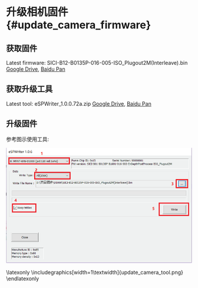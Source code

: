 # 升级相机固件 {#update_camera_firmware}

## 获取固件

Latest firmware: SICI-B12-B0135P-016-005-ISO_Plugout2M(Interleave).bin [Google Drive](https://drive.google.com/open?id=1JFqGW8Mz03sceevy64lbVDZd7hBvO7JX), [Baidu Pan](https://pan.baidu.com/s/1kq5mSccVzly-XH4hHrHOTA)

## 获取升级工具

Latest tool: eSPWriter_1.0.0.72a.zip [Google Drive](https://drive.google.com/open?id=1x3VZ-oN-_NKzJ_LYIRP0-tqpAoHtAVkm), [Baidu Pan](https://pan.baidu.com/s/1jITCSrZD70kdnGbiyOeLfA)

## 升级固件

参考图示使用工具:

![update tool](update_camera_tool.png)

\latexonly
\includegraphics[width=1\textwidth]{update_camera_tool.png}
\endlatexonly
